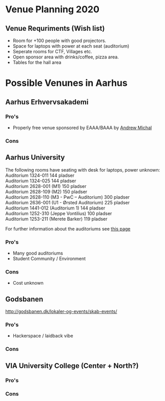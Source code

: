 # Venue Planning 2020

## Venue Requriments (Wish list)
* Room for +100 people with good projectors.
* Space for laptops with power at each seat (auditorium)
* Seperate rooms for CTF, Villages etc.
* Open sponsor area with drinks/coffee, pizza area.
* Tables for the hall area

# Possible Venunes in Aarhus

## Aarhus Erhvervsakademi



### Pro's
* Properly free venue sponsored by EAAA/BAAA by [Andrew Michal](https://www.eaaa.dk/kontakt/find-medarbejder/medarbejder/andrew-michal)

### Cons

## Aarhus University
The following rooms have seating with desk for laptops, power unknown:    
Auditorium 1324-011 144 pladser  
Auditorium 1324-025 144 pladser  
Auditorium 2628-001 (M1) 150 pladser  
Auditorium 2628-109 (M2) 150 pladser  
Auditorium 2628-110 (M3 - PwC – Auditorium) 300 pladser  
Auditorium 2636-001 (U1 - Ørsted Auditorium) 225 pladser  
Auditorium 1441-012 (Auditorium 1) 144 pladser  
Auditorium 1252-310 (Jeppe Vontilius) 100 pladser  
Auditorium 1253-211 (Merete Barker) 119 pladser  

For further information about the auditoriums see [this page](https://medarbejdere.au.dk/administration/bygninger/bygningsservice/bygningsservice-aarhus-bss/auditorier-og-undervisningslokaler/)

### Pro's
* Many good auditoriums
* Student Community / Environment 

### Cons
* Cost unknown

## Godsbanen

http://godsbanen.dk/lokaler-og-events/skab-events/

### Pro's
* Hackerspace / laidback vibe

### Cons

## VIA University College (Center + North?)
### Pro's
### Cons
